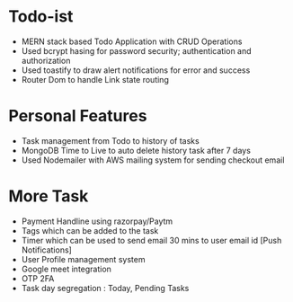 # Todo-ist

- MERN stack based Todo Application with CRUD Operations
- Used bcrypt hasing for password security; authentication and authorization
- Used toastify to draw alert notifications for error and success
- Router Dom to handle Link state routing

# Personal Features

- Task management from Todo to history of tasks
- MongoDB Time to Live to auto delete history task after 7 days
- Used Nodemailer with AWS mailing system for sending checkout email

# More Task

- Payment Handline using razorpay/Paytm
- Tags which can be added to the task
- Timer which can be used to send email 30 mins to user email id [Push Notifications]
- User Profile management system
- Google meet integration
- OTP 2FA
- Task day segregation : Today, Pending Tasks
